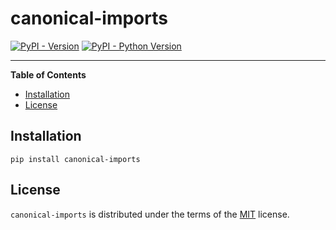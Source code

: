 <!-- -8<- [start:Header] -->
# canonical-imports

[![PyPI - Version](https://img.shields.io/pypi/v/canonical-imports.svg)](https://pypi.org/project/canonical-imports)
[![PyPI - Python Version](https://img.shields.io/pypi/pyversions/canonical-imports.svg)](https://pypi.org/project/canonical-imports)

<!-- -8<- [end:Header] -->
-----

**Table of Contents**

- [Installation](#installation)
- [License](#license)

## Installation

```console
pip install canonical-imports
```

## License

`canonical-imports` is distributed under the terms of the [MIT](https://spdx.org/licenses/MIT.html) license.
